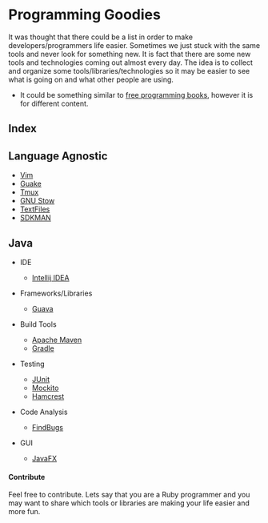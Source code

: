 # Programming Goodies
It was thought that there could be a list in order to make
developers/programmers life easier. Sometimes we just stuck with the same tools
and never look for something new. It is fact that there are some new tools and
technologies coming out almost every day. The idea is to collect and organize
some tools/libraries/technologies so it may be easier to see what is going on
and what other people are using.

* It could be something similar to [free programming
  books](https://github.com/vhf/free-programming-books), however it is for
  different content.

## Index

## Language Agnostic

* [Vim](https://github.com/vim/vim)
* [Guake](https://github.com/Guake/guake)
* [Tmux](https://github.com/tmux/tmux)
* [GNU Stow](https://www.gnu.org/software/stow/)
* [TextFiles](http://www.textfiles.com/)
* [SDKMAN](http://sdkman.io/)

## Java
* IDE
  * [Intellij IDEA](https://www.jetbrains.com/idea/)

* Frameworks/Libraries
  * [Guava](https://github.com/google/guava)

* Build Tools
  * [Apache Maven](https://maven.apache.org/)
  * [Gradle](https://gradle.org/getting-started-gradle-java/)

* Testing
  * [JUnit](http://junit.org/junit4/)
  * [Mockito](http://site.mockito.org/)
  * [Hamcrest](http://hamcrest.org/JavaHamcrest/)

* Code Analysis
  * [FindBugs](http://findbugs.sourceforge.net/)

* GUI
  * [JavaFX](http://gluonhq.com/labs/scene-builder/)

#### Contribute
Feel free to contribute. Lets say that you are a Ruby programmer and you may
want to share which tools or libraries are making your life easier and more fun. 
